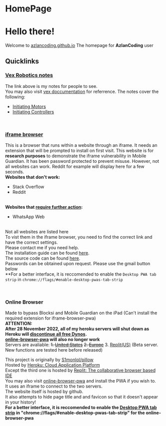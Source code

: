 # HomePage
# Hello there!
Welcome to [azlancoding.github.io](https://azlancoding.github.io)
The homepage for **AzlanCoding** user
## Quicklinks
### [Vex Robotics notes](vex-programming-notes)
The link above is my notes for people to see.<br>
You may also visit [vex doccumentation](https://help.vexcodingstudio.com/#cpp) for referrence.
The notes cover the following:<br>
- [Initiating Motors](/vex-programming-notes#initiating-motors) <br>
- [Initiating Controllers](/vex-programming-notes#initiating-controllers)

<br>

### [iframe browser](iframe-browser-pwa)
This is a browser that runs within a website through an iframe. 
It needs an extension that will be prompted to install on first visit. 
This website is for **research purposes** to demonstrate the iframe vulnerability in Mobile Guardian. 
It has been password protected to prevent misuse.
However, not all websites can work. 
Reddit for example will display here for a few seconds.<br />
**Websites that don't work:**
 - Stack Overflow
 - Reddit<br><br>

**Websites that [require further action](/iframe-browser/whatsapp-and-others):**
 - WhatsApp Web<br><br>

Not all websites are listed here<br>
To vist them in the iframe browser, you need to find the correct link and have the correct settings. <br>
Please contact me if you need help.<br>
The installation guide can be found [here](https://azlancoding.github.io/iframe-browser/InstallGuide). <br>
The source code can be found [here](https://github.com/AzlanCoding/iframe-browser-pwa). <br>
Passwords can be obtained upon request. Please use the gmail button below<br>
**For a better interface, it is reccomended to enable the `Desktop PWA tab strip` in `chrome://flags/#enable-desktop-pwas-tab-strip` <br>

<br>

### Online Browser
Made to bypass Blocksi and Mobile Guardian on the iPad (Can't install the required extension for iframe-browser-pwa) <br>
**ATTENTION:**<br>
**After 28 November 2022, all of my heroku servers will shut down as Heroku will [discontinue all free Dynos](https://blog.heroku.com/next-chapter).<br> [online-browser-pwa](https://azlancoding.github.io/online-browser-pwa) will also no longer work**<br>
Servers are avaliable:
<del>1. [United States](https://online-browser-us.herokuapp.com/)</del>
<del>2. [Europe](https://online-browser-eur.herokuapp.com/)</del>
3. [Replit(US)](https://online-browser.azlancoding.repl.co/) (Beta server. New functions are tested here before released)<br>

This project is originally by [S1monlol/pillow](https://github.com/S1monlol/pillow) <br>
Hosted by [Heroku: Cloud Application Platform](https://www.heroku.com/) <br>
Except the third one is hosted by [Replit: The collaborative browser based IDE](https://replit.com/)<br>
You may also visit [online-browser-pwa](https://azlancoding.github.io/online-browser-pwa) and install the PWA if you wish to.<br>
It uses an iframe to connect to the two servers.<br>
The website itself is hosted by github. <br>
It also attempts to hide page title and and favicon so that it doesn't appear in your history! <br>
**For a better interface, it is reccomended to enable the [Desktop PWA tab strip](chrome://flags/#enable-desktop-pwas-tab-strip) in "chrome://flags/#enable-desktop-pwas-tab-strip" for the online-browser-pwa** <br>

<br>

<!---
### Virtual Browser Beta **(EXPERIMENTAL)**
Made to bypass any system as it uses a virtual machine to run chrome thanks [Replit: The collaborative browser based IDE](https://replit.com/). <br>
As of now, only 1 sever is avaliable:
1. [Replit(US)](https://replit.com/@azlancoding/virtual-browser-beta?embed=true) <br>

Take note that **you need to create an account in order to use virtual-browser-beta**. <br>
If you would like to use it without an account, use the [original virtual browser](https://replit.com/@azlancoding/free-and-unlimited-cloud-browser?embed=true).<br>
Terms and Conditions for the Browser can be found [here](virtual-browser-beta/TermsAndConditions)<br>
For any account modification or deletion, please contact me using the Gmail button at the bottom of the page.<br>
Take note that your password is encrypted but exposed to public, making it insecure. The data could be accessed by anyone who forks the code and modifies it.<br>
-->
